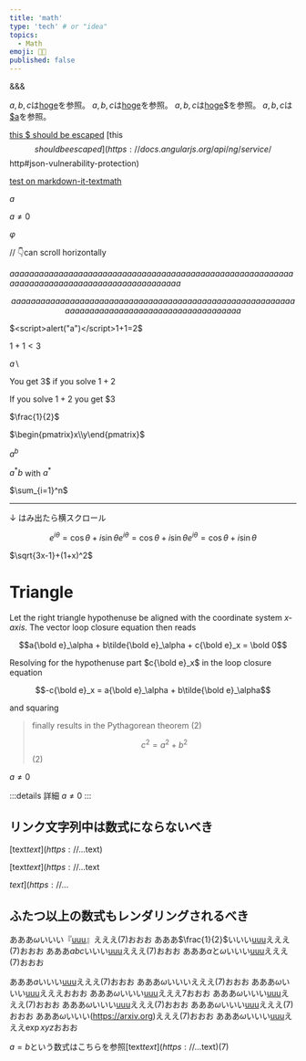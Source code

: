 ```yaml
---
title: 'math'
type: 'tech' # or "idea"
topics:
  - Math
emoji: 👩‍💻
published: false
---
```



&\&&

$a,b,c$は[hoge](https://hoge.fuga)を参照。
$a,b,c$は[hoge](http://hoge.fuga)を参照。
$a,b,c$は[hoge](http://hoge.fuga)$を参照。
$a,b,c$は[$a](http://hoge.fuga)を参照。

[this $ should be escaped](https://docs.angularjs.org/api/ng/service/$http#json-vulnerability-protection)
[this $$ should be escaped](https://docs.angularjs.org/api/ng/service/$$http#json-vulnerability-protection)

[test on markdown-it-textmath](https://goessner.github.io/markdown-it-texmath/index.html)

$a$

$a\ne0$

$\varphi$

// 👇can scroll horizontally

$aaaaaaaaaaaaaaaaaaaaaaaaaaaaaaaaaaaaaaaaaaaaaaaaaaaaaaaaaaaaaaaaaaaaaaaaaaaaaaaaaaaaaaaaaaaaa$


$$
aaaaaaaaaaaaaaaaaaaaaaaaaaaaaaaaaaaaaaaaaaaaaaaaaaaaaaaaaaaaaaaaaaaaaaaaaaaaaaaaaaaaaaaaaaaaaa
$$


$<script>alert("a")</script>1+1=2$

$1+1<3$

$a \backslash$

You get 3$ if you solve $1+2$

If you solve $1+2$ you get $3

$\frac{1}{2}$

$\begin{pmatrix}x\\y\end{pmatrix}$

$a^{b}$

$a^*b$ with $a^*$

$\sum_{i=1}^n$

---

↓ はみ出たら横スクロール

$$
e^{i\theta} = \cos\theta + i\sin\theta e^{i\theta} = \cos\theta + i\sin\theta e^{i\theta} = \cos\theta + i\sin\theta
$$

$\sqrt{3x-1}+(1+x)^2$

# Triangle

Let the right triangle hypothenuse be aligned with the coordinate system _x-axis_.
The vector loop closure equation then reads

$$a{\bold e}_\alpha + b\tilde{\bold e}_\alpha + c{\bold e}_x = \bold 0$$ 

Resolving for the hypothenuse part $c{\bold e}_x$ in the loop closure equation 

$$-c{\bold e}_x = a{\bold e}_\alpha + b\tilde{\bold e}_\alpha$$

and squaring

> finally results in the Pythagorean theorem (2)
>
> $$ c^2 = a^2 + b^2 $$ (2)



$a\ne0$

:::details 詳細
$a\ne0$
:::

## リンク文字列中は数式にならないべき

[text$text](https://...$text)

[text$text](https://...$text

$text](https://...$


## ふたつ以上の数式もレンダリングされるべき

あああ$\omega$いいい『[uuu](https://arxiv.org)』えええ$(7)$おおお
あああ$\frac{1}{2}$いいい[uuu](https://arxiv.org)えええ$(7)$おおお
あああ$abc$いいい[uuu](https://arxiv.org)えええ$(7)$おおお
あああ$\alpha$と$\omega$いいい[uuu](https://arxiv.org)えええ$(7)$おおお


あああ$a$いいい[uuu](https://arxiv.org)えええ$(7)$おおお
あああ$\omega$いいいえええ$(7)$おおお
あああ$\omega$いいい[uuu](https://arxiv.org)えええおおお
あああ$\omega$いいい[uuu](https://arxiv.org)えええ$7$おおお
あああ$\omega$いいい[uuu](arxiv.org)えええ$(7)$おおお
あああ$\omega$いいい[uuu](//arxiv.org)えええ$(7)$おおお
あああ$\omega$いいい[uuu](ftp://arxiv.org)えええ$(7)$おおお
あああ$\omega$いいい(https://arxiv.org)えええ$(7)$おおお
あああ$\omega$いいい[uuu](https://arxiv.org)えええ$\exp xyz$おおお


$a=b$という数式はこちらを参照[text$text](https://...$text)$(7)$
